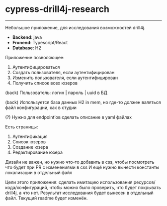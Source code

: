 # cypress-drill4j-research
---
Небольшое приложение, для исследования возможностей drill4j.

- **Backend**: java
- **Fronend**: Typescript/React
- **Database**: H2

Приложение позволяющее:

1. Аутентифицироваться
2. Создать пользователя, если аутентифицирован 
3. Изменить пользователя, если аутентифицирован
4. Получить список всех юзеров

(back) Пользователь: логин | пароль | uuid  в БД

(back) Используется база данных H2 in mem, но где-то должен валяться файл конфигурации, как в студии

(?) Нужно для endpoint’ов сделать описание в yaml файлах

Есть страницы: 
 1. Аутентификация
 2. Список юзеров
 3. Создание юзера
 4. Редактирование юзера

Дизайн не важен, но нужно что-то добавить в css, чтобы посмотреть что будет при PR с изменениями в css
И ещё нужно вынести константы локализации в отдельный файл

Цели этого приложения: сделать имитацию использования ресурсов/кода/конфигураций, чтобы можно было проверить, что будет покрывать drill4j, а что нет. 
Результат исследования будет вынесен в отдельный файл. Текущий readme будет изменён.

